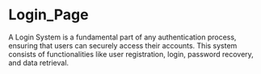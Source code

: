 # Login_Page
A Login System is a fundamental part of any authentication process, ensuring that users can securely access their accounts. This system consists of functionalities like user registration, login, password recovery, and data retrieval. 
